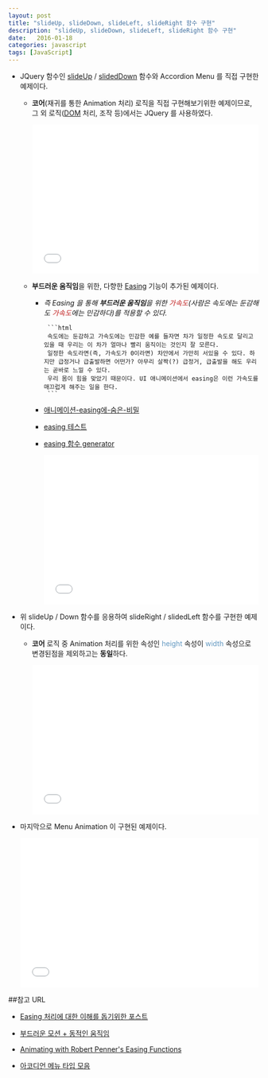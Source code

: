```yaml
---
layout: post
title: "slideUp, slideDown, slideLeft, slideRight 함수 구현"
description: "slideUp, slideDown, slideLeft, slideRight 함수 구현"
date:   2016-01-18
categories: javascript 
tags: [JavaScript]
---
```


- JQuery 함수인 [slideUp](http://api.jquery.com/slideup/) / [slidedDown](http://api.jquery.com/slideDown/) 함수와 Accordion Menu 를 직접 구현한 예제이다.
	
	- **코어**(재귀를 통한 Animation 처리) 로직을 직접 구현해보기위한 예제이므로, 그 외 로직([DOM](http://mohwa.github.io/blog/architecture/2015/12/10/dom/) 처리, 조작 등)에서는 JQuery 를 사용하였다.<p>
	
        <iframe height='300' scrolling='no' src='//codepen.io/yanione/embed/wMPvLr/?height=300&theme-id=0&default-tab=result' frameborder='no' allowtransparency='true' allowfullscreen='true' style='width: 100%;'>See the Pen <a href='http://codepen.io/yanione/pen/wMPvLr/'>wMPvLr</a> by mohwa (<a href='http://codepen.io/yanione'>@yanione</a>) on <a href='http://codepen.io'>CodePen</a>.
        </iframe>
        
    - **부드러운 움직임**을 위한, 다향한 [Easing](http://upshots.org/actionscript/jsas-understanding-easing) 기능이 추가된 예제이다.
  
      -  <em>즉 Easing 을 통해 **부드러운 움직임**을 위한 <span style="color:#c11f1f">가속도</span>(사람은 속도에는 둔감해도 <span style="color:#c11f1f">가속도</span>에는 민감하다)를 적용할 수 있다.</em><p>
      
              ```html
              속도에는 둔감하고 가속도에는 민감한 예를 들자면 차가 일정한 속도로 달리고 있을 때 우리는 이 차가 얼마나 빨리 움직이는 것인지 잘 모른다. 
              일정한 속도라면(즉, 가속도가 0이라면) 차안에서 가만히 서있을 수 있다. 하지만 급정거나 급출발하면 어떤가? 아무리 살짝(?) 급정거, 급출발을 해도 우리는 곧바로 느낄 수 있다. 
              우리 몸이 힘을 맞았기 때문이다. UI 애니메이션에서 easing은 이런 가속도를 매끄럽게 해주는 일을 한다.
              ```
      
      - [애니메이션-easing에-숨은-비밀](http://start.goodtime.co.kr/2015/02/%EC%95%A0%EB%8B%88%EB%A9%94%EC%9D%B4%EC%85%98-easing%EC%97%90-%EC%88%A8%EC%9D%80-%EB%B9%84%EB%B0%80/)<p>
      
      - [easing 테스트](http://gizma.com/easing/)
      
      - [easing 함수 generator](http://easings.net/)
    
        <iframe height='300' scrolling='no' src='//codepen.io/yanione/embed/obogvX/?height=300&theme-id=0&default-tab=reslut' frameborder='no' allowtransparency='true' allowfullscreen='true' style='width: 100%;'>See the Pen <a href='http://codepen.io/yanione/pen/obogvX/'>obogvX</a> by mohwa (<a href='http://codepen.io/yanione'>@yanione</a>) on <a href='http://codepen.io'>CodePen</a>.
        </iframe>
        
- 위 slideUp / Down 함수를 응용하여 slideRight / slidedLeft 함수를 구현한 예제이다.
	
	- **코어** 로직 중 Animation 처리를 위한 속성인 <span style="color:#6298c1">height</span> 속성이 <span style="color:#6298c1">width</span> 속성으로 변경된점을 제외하고는 **동일**하다.
	
        <iframe height='300' scrolling='no' src='//codepen.io/yanione/embed/adVzNo/?height=300&theme-id=0&default-tab=result' frameborder='no' allowtransparency='true' allowfullscreen='true' style='width: 100%;'>See the Pen <a href='http://codepen.io/yanione/pen/adVzNo/'>adVzNo</a> by mohwa (<a href='http://codepen.io/yanione'>@yanione</a>) on <a href='http://codepen.io'>CodePen</a>.
        </iframe>
        
- 마지막으로 Menu Animation 이 구현된 예제이다.
 
    <iframe height='300' scrolling='no' src='//codepen.io/yanione/embed/JGOoOX/?height=300&theme-id=0&default-tab=result' frameborder='no' allowtransparency='true' allowfullscreen='true' style='width: 100%;'>See the Pen <a href='http://codepen.io/yanione/pen/JGOoOX/'>JGOoOX</a> by mohwa (<a href='http://codepen.io/yanione'>@yanione</a>) on <a href='http://codepen.io'>CodePen</a>.
    </iframe>
        
##참고 URL

- [Easing 처리에 대한 이해를 돕기위한 포스트](http://upshots.org/actionscript/jsas-understanding-easing)
                                 
- [부드러운 모션 + 동적인 움직임](http://shinluckyarchive.tistory.com/26)

- [Animating with Robert Penner's Easing Functions](http://www.kirupa.com/html5/animating_with_easing_functions_in_javascript.htm)

- [아코디언 메뉴 타입 모음](http://e-rooms.tistory.com/entry/Accodian-Pattern-Collection%EC%95%84%EC%BD%94%EB%94%94%EC%96%B8-%EB%A9%94%EB%89%B4)


